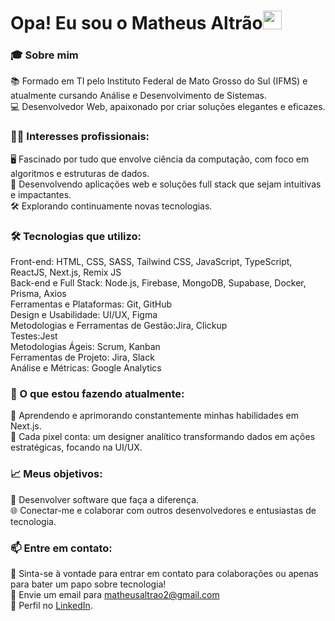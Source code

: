 <h1> Opa! Eu sou o Matheus Altrão<img src="https://raw.githubusercontent.com/kaueMarques/kaueMarques/master/hi.gif" width="30px"></h1>

### 🎓 Sobre mim 
📚 Formado em TI pelo Instituto Federal de Mato Grosso do Sul (IFMS) e atualmente cursando Análise e Desenvolvimento de Sistemas.<br>
💻 Desenvolvedor Web, apaixonado por criar soluções elegantes e eficazes.<br>

### 👨‍💻 Interesses profissionais: <br>
🖥️ Fascinado por tudo que envolve ciência da computação, com foco em algoritmos e estruturas de dados.<br>
📱 Desenvolvendo aplicações web e soluções full stack que sejam intuitivas e impactantes.<br>
🛠️ Explorando continuamente novas tecnologias.<br>

### 🛠️ Tecnologias que utilizo:<br>
Front-end: HTML, CSS, SASS, Tailwind CSS, JavaScript, TypeScript, ReactJS, Next.js, Remix JS<br>
Back-end e Full Stack: Node.js, Firebase, MongoDB, Supabase, Docker, Prisma, Axios<br>
Ferramentas e Plataformas: Git, GitHub<br>
Design e Usabilidade: UI/UX, Figma<br>
Metodologias e Ferramentas de Gestão:Jira, Clickup<br>
Testes:Jest<br>
Metodologias Ágeis: Scrum, Kanban<br>
Ferramentas de Projeto: Jira, Slack<br>
Análise e Métricas: Google Analytics<br>

### 🌱 O que estou fazendo atualmente:<br>
📖 Aprendendo e aprimorando constantemente minhas habilidades em  Next.js.<br>
🤝 Cada pixel conta: um designer analítico  transformando dados em ações estratégicas, focando na UI/UX.<br>

### 📈 Meus objetivos:<br>
🌟 Desenvolver software que faça a diferença.<br>
🌐 Conectar-me e colaborar com outros desenvolvedores e entusiastas de tecnologia.<br>

### 📫 Entre em contato:<br>
💬 Sinta-se à vontade para entrar em contato para colaborações ou apenas para bater um papo sobre tecnologia!<br>
📧 Envie um email para matheusaltrao2@gmail.com<br>
🔗 Perfil no [LinkedIn](https://www.linkedin.com/in/matheus-altrao/).

